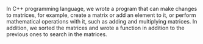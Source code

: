 In C++ programming language, we wrote a program that can make changes to matrices, for example, create a matrix or add an element to it, or perform mathematical operations with it,
such as adding and multiplying matrices. In addition, we sorted the matrices and wrote a function in addition to the previous ones to search in the matrices.
